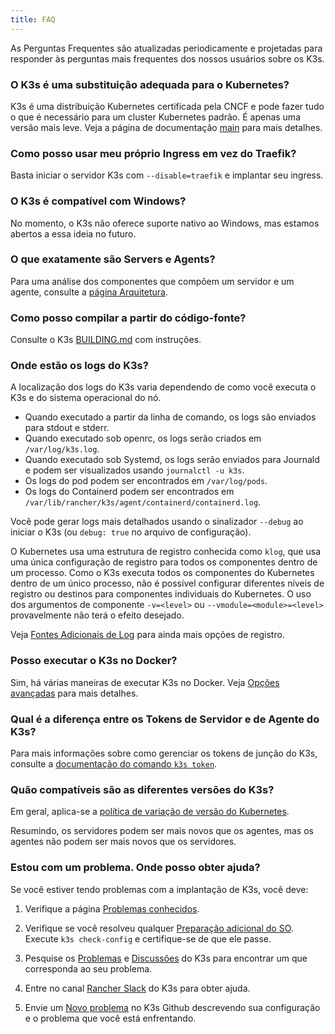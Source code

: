 ```yaml
---
title: FAQ
---
```


As Perguntas Frequentes são atualizadas periodicamente e projetadas para responder às perguntas mais frequentes dos nossos usuários sobre os K3s.

### O K3s é uma substituição adequada para o Kubernetes?

K3s é uma distribuição Kubernetes certificada pela CNCF e pode fazer tudo o que é necessário para um cluster Kubernetes padrão. É apenas uma versão mais leve. Veja a página de documentação [main](./introduction.md) para mais detalhes.

### Como posso usar meu próprio Ingress em vez do Traefik?

Basta iniciar o servidor K3s com `--disable=traefik` e implantar seu ingress.

### O K3s é compatível com Windows?

No momento, o K3s não oferece suporte nativo ao Windows, mas estamos abertos a essa ideia no futuro.

### O que exatamente são Servers e Agents?

Para uma análise dos componentes que compõem um servidor e um agente, consulte a [página Arquitetura](./architecture.md).

### Como posso compilar a partir do código-fonte?

Consulte o K3s [BUILDING.md](https://github.com/k3s-io/k3s/blob/master/BUILDING.md) com instruções.

### Onde estão os logs do K3s?

A localização dos logs do K3s varia dependendo de como você executa o K3s e do sistema operacional do nó.

* Quando executado a partir da linha de comando, os logs são enviados para stdout e stderr.
* Quando executado sob openrc, os logs serão criados em `/var/log/k3s.log`.
* Quando executado sob Systemd, os logs serão enviados para Journald e podem ser visualizados usando `journalctl -u k3s`.
* Os logs do pod podem ser encontrados em `/var/log/pods`.
* Os logs do Containerd podem ser encontrados em `/var/lib/rancher/k3s/agent/containerd/containerd.log`.

Você pode gerar logs mais detalhados usando o sinalizador `--debug` ao iniciar o K3s (ou `debug: true` no arquivo de configuração).

O Kubernetes usa uma estrutura de registro conhecida como `klog`, que usa uma única configuração de registro para todos os componentes dentro de um processo.
Como o K3s executa todos os componentes do Kubernetes dentro de um único processo, não é possível configurar diferentes níveis de registro ou destinos para componentes individuais do Kubernetes.
O uso dos argumentos de componente `-v=<level>` ou `--vmodule=<module>=<level>` provavelmente não terá o efeito desejado.

Veja [Fontes Adicionais de Log](./advanced.md#additional-logging-sources) para ainda mais opções de registro.

### Posso executar o K3s no Docker?

Sim, há várias maneiras de executar K3s no Docker. Veja [Opções avançadas](./advanced.md#running-k3s-in-docker) para mais detalhes.

### Qual é a diferença entre os Tokens de Servidor e de Agente do K3s?

Para mais informações sobre como gerenciar os tokens de junção do K3s, consulte a [documentação do comando `k3s token`](./cli/token.md).

### Quão compatíveis são as diferentes versões do K3s?

Em geral, aplica-se a [política de variação de versão do Kubernetes](https://kubernetes.io/releases/version-skew-policy/).

Resumindo, os servidores podem ser mais novos que os agentes, mas os agentes não podem ser mais novos que os servidores.

### Estou com um problema. Onde posso obter ajuda?

Se você estiver tendo problemas com a implantação de K3s, você deve:

1) Verifique a página [Problemas conhecidos](./known-issues.md).

2) Verifique se você resolveu qualquer [Preparação adicional do SO](./installation/requirements.md#operating-systems). Execute `k3s check-config` e certifique-se de que ele passe.

3) Pesquise os [Problemas](https://github.com/k3s-io/k3s/issues) e [Discussões](https://github.com/k3s-io/k3s/discussions) do K3s para encontrar um que corresponda ao seu problema.

<!--lint disable no-dead-urls-->
4) Entre no canal [Rancher Slack](https://slack.rancher.io/) do K3s para obter ajuda.

5) Envie um [Novo problema](https://github.com/k3s-io/k3s/issues/new/choose) no K3s Github descrevendo sua configuração e o problema que você está enfrentando.

